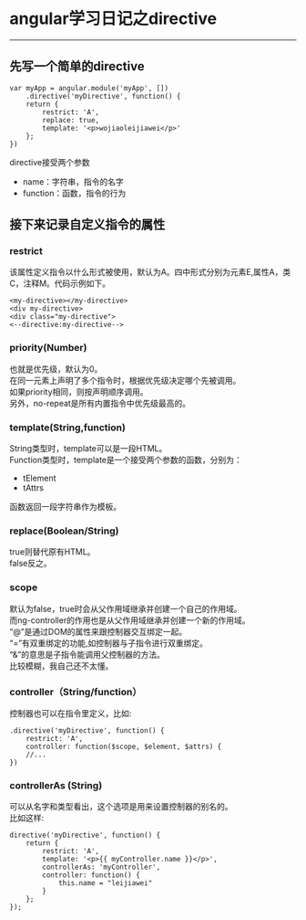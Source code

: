 # angular学习日记之directive

---

## 先写一个简单的directive

	var myApp = angular.module('myApp', [])
		.directive('myDirective', function() {
		return {
			restrict: 'A',
			replace: true,
			template: '<p>wojiaoleijiawei</p>'
		};
	})

directive接受两个参数
* name：字符串，指令的名字
* function：函数，指令的行为

## 接下来记录自定义指令的属性

### restrict
该属性定义指令以什么形式被使用，默认为A。四中形式分别为元素E,属性A，类C，注释M。代码示例如下。

	<my-directive></my-directive>
	<div my-directive>
	<div class="my-directive">
	<--directive:my-directive-->

### priority(Number)
也就是优先级，默认为0。<br>
在同一元素上声明了多个指令时，根据优先级决定哪个先被调用。 <br>
如果priority相同，则按声明顺序调用。<br>
另外，no-repeat是所有内置指令中优先级最高的。<br>

### template(String,function)

String类型时，template可以是一段HTML。<br>
Function类型时，template是一个接受两个参数的函数，分别为：<br>

* tElement
* tAttrs

函数返回一段字符串作为模板。

### replace(Boolean/String)
true则替代原有HTML。<br>
false反之。

### scope
默认为false，true时会从父作用域继承并创建一个自己的作用域。<br>
而ng-controller的作用也是从父作用域继承并创建一个新的作用域。<br>
“@”是通过DOM的属性来跟控制器交互绑定一起。<br>
“=”有双重绑定的功能,如控制器与子指令进行双重绑定。<br>
“&”的意思是子指令能调用父控制器的方法。<br>
比较模糊，我自己还不太懂。

### controller（String/function）
控制器也可以在指令里定义，比如:

	.directive('myDirective', function() {
		restrict: 'A',
		controller: function($scope, $element, $attrs) {
		//...
	})

### controllerAs (String)

可以从名字和类型看出，这个选项是用来设置控制器的别名的。<br>
比如这样:

	directive('myDirective', function() {
		return {
			restrict: 'A',
			template: '<p>{{ myController.name }}</p>',
			controllerAs: 'myController',
			controller: function() {
				this.name = "leijiawei"
			}
		};
	});


